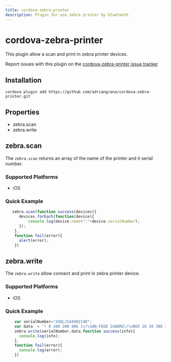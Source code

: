 ```yaml
---
title: cordova-zebra-printer
description: Plugin for use zebra printer by bluetooth
---
```

<!--
# license: Licensed to the Apache Software Foundation (ASF) under one
#         or more contributor license agreements.  See the NOTICE file
#         distributed with this work for additional information
#         regarding copyright ownership.  The ASF licenses this file
#         to you under the Apache License, Version 2.0 (the
#         "License"); you may not use this file except in compliance
#         with the License.  You may obtain a copy of the License at
#
#           http://www.apache.org/licenses/LICENSE-2.0
#
#         Unless required by applicable law or agreed to in writing,
#         software distributed under the License is distributed on an
#         "AS IS" BASIS, WITHOUT WARRANTIES OR CONDITIONS OF ANY
#         KIND, either express or implied.  See the License for the
#         specific language governing permissions and limitations
#         under the License.
-->


# cordova-zebra-printer

This plugin allow a  scan and print in zebra printer devices.

Report issues with this plugin on the [cordova-zebra-printer issue tracker](https://github.com/adriangrana/cordova-zebra-printer/issues)


## Installation

    cordova plugin add https://github.com/adriangrana/cordova-zebra-printer.git

## Properties

- zebra.scan
- zebra.write

## zebra.scan

The `zebra.scan` returns an array of the name of the printer and it serial number.

### Supported Platforms

- iOS

### Quick Example

```js
   zebra.scan(function success(devices){
      devices.forEach(function(device){
          console.log(device.name+":"+device.serialNumber);
      });
    },
    function fail(error){
      alert(error);
    })
```
## zebra.write

The `zebra.write` allow connect and print in zebra printer device.

### Supported Platforms

- iOS

### Quick Example

```js
    var serialNumber="XXQLJ144902148";
    var data  = "! 0 200 200 406 1\r\nON-FEED IGNORE\r\nBOX 20 20 380 380 8\r\nT 0 6 137 177 TEST\r\nPRINT\r\n";;
    zebra.write(serialNumber,data,function success(info){
      console.log(info);
    },
    function fail(error){
      console.log(error);
    })
```




